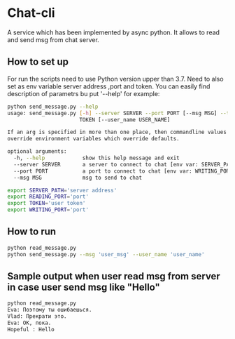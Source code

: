 # Chat-cli

A service which has been implemented by async python.  It allows to read and send msg from chat server.


## How to set up

For run the scripts need to use Python version upper than 3.7.
Need to also set as env variable server address ,port and token. You can easily find description of parametrs bu put '--help'
for example:
```bash
python send_message.py --help
usage: send_message.py [-h] --server SERVER --port PORT [--msg MSG] --token
                       TOKEN [--user_name USER_NAME]

If an arg is specified in more than one place, then commandline values
override environment variables which override defaults.

optional arguments:
  -h, --help            show this help message and exit
  --server SERVER       a server to connect to chat [env var: SERVER_PATH]
  --port PORT           a port to connect to chat [env var: WRITING_PORT]
  --msg MSG             msg to send to chat
```

```bash
export SERVER_PATH='server address'
export READING_PORT='port'
export TOKEN='user token'
export WRITING_PORT='port'
```

## How to run

```bash
python read_message.py
python send_message.py --msg 'user_msg' --user_name 'user_name'
```
## Sample output when user read msg from server in case user send msg like "Hello"
```bash
python read_message.py
Eva: Поэтому ты ошибаешься.
Vlad: Прекрати это.
Eva: ОК, пока.
Hopeful : Hello
```



